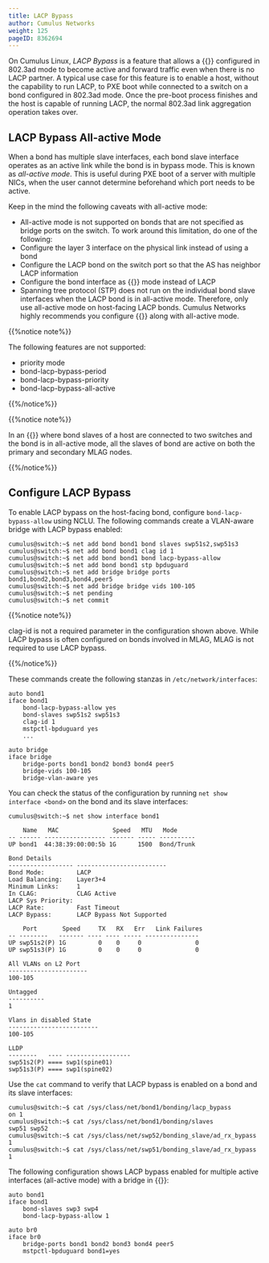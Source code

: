 ```yaml
---
title: LACP Bypass
author: Cumulus Networks
weight: 125
pageID: 8362694
---
```

On Cumulus Linux, *LACP Bypass* is a feature that allows a
{{<link url="Bonding-Link-Aggregation" text="bond">}} configured in
802.3ad mode to become active and forward traffic even when there is no
LACP partner. A typical use case for this feature is to enable a host,
without the capability to run LACP, to PXE boot while connected to a
switch on a bond configured in 802.3ad mode. Once the pre-boot process
finishes and the host is capable of running LACP, the normal 802.3ad
link aggregation operation takes over.

## LACP Bypass All-active Mode

When a bond has multiple slave interfaces, each bond slave interface
operates as an active link while the bond is in bypass mode. This is
known as *all-active mode*. This is useful during PXE boot of a server
with multiple NICs, when the user cannot determine beforehand which port
needs to be active.

Keep in the mind the following caveats with all-active mode:

- All-active mode is not supported on bonds that are not specified as bridge ports on the switch. To work around this limitation, do one of the following:
- Configure the layer 3 interface on the physical link instead of using a bond
- Configure the LACP bond on the switch port so that the AS has neighbor LACP information
- Configure the bond interface as {{<link url="Bonding-Link-Aggregation#enable-balance-xor-mode" text="balance-xor">}} mode instead of LACP
- Spanning tree protocol (STP) does not run on the individual bond slave interfaces when the LACP bond is in all-active mode. Therefore, only use all-active mode on host-facing LACP bonds. Cumulus Networks highly recommends you configure {{<link url="Spanning-Tree-and-Rapid-Spanning-Tree#bpdu-guard" text="STP BPDU guard">}} along with all-active mode.

{{%notice note%}}

The following features are not supported:

- priority mode
- bond-lacp-bypass-period
- bond-lacp-bypass-priority
- bond-lacp-bypass-all-active

{{%/notice%}}

{{%notice note%}}

In an {{<link url="Multi-Chassis-Link-Aggregation-MLAG" text="MLAG deployment">}}
where bond slaves of a host are connected to two switches and the bond
is in all-active mode, all the slaves of bond are active on both the
primary and secondary MLAG nodes.

{{%/notice%}}

## Configure LACP Bypass

To enable LACP bypass on the host-facing bond, configure `bond-lacp-bypass-allow`
using NCLU. The following commands create a VLAN-aware bridge with LACP bypass
enabled:

```
cumulus@switch:~$ net add bond bond1 bond slaves swp51s2,swp51s3
cumulus@switch:~$ net add bond bond1 clag id 1
cumulus@switch:~$ net add bond bond1 bond lacp-bypass-allow
cumulus@switch:~$ net add bond bond1 stp bpduguard
cumulus@switch:~$ net add bridge bridge ports bond1,bond2,bond3,bond4,peer5
cumulus@switch:~$ net add bridge bridge vids 100-105
cumulus@switch:~$ net pending
cumulus@switch:~$ net commit
```

{{%notice note%}}

clag-id is not a required parameter in the configuration shown above. While LACP bypass is often configured on bonds involved in MLAG, MLAG is not required to use LACP bypass.

{{%/notice%}}

These commands create the following stanzas in
`/etc/network/interfaces`:

```
auto bond1
iface bond1
    bond-lacp-bypass-allow yes
    bond-slaves swp51s2 swp51s3
    clag-id 1
    mstpctl-bpduguard yes
    ...

auto bridge
iface bridge
    bridge-ports bond1 bond2 bond3 bond4 peer5
    bridge-vids 100-105
    bridge-vlan-aware yes
```

You can check the status of the configuration by running
`net show interface <bond>` on the bond and its slave interfaces:

```
cumulus@switch:~$ net show interface bond1

    Name   MAC               Speed   MTU   Mode
-- ------ ----------------- ------- ----- ----------
UP bond1  44:38:39:00:00:5b 1G      1500  Bond/Trunk

Bond Details
------------------ -------------------------
Bond Mode:         LACP
Load Balancing:    Layer3+4
Minimum Links:     1
In CLAG:           CLAG Active
LACP Sys Priority:
LACP Rate:         Fast Timeout
LACP Bypass:       LACP Bypass Not Supported

    Port       Speed     TX   RX   Err   Link Failures
-- --------   ------- ---- ---- ----- ---------------
UP swp51s2(P) 1G         0    0     0               0
UP swp51s3(P) 1G         0    0     0               0

All VLANs on L2 Port
----------------------
100-105

Untagged
----------
1

Vlans in disabled State
-------------------------
100-105

LLDP
--------   ---- ------------------
swp51s2(P) ==== swp1(spine01)
swp51s3(P) ==== swp1(spine02)
```

Use the `cat` command to verify that LACP bypass is enabled on a bond
and its slave interfaces:

```
cumulus@switch:~$ cat /sys/class/net/bond1/bonding/lacp_bypass
on 1
cumulus@switch:~$ cat /sys/class/net/bond1/bonding/slaves
swp51 swp52
cumulus@switch:~$ cat /sys/class/net/swp52/bonding_slave/ad_rx_bypass
1
cumulus@switch:~$ cat /sys/class/net/swp51/bonding_slave/ad_rx_bypass
1
```

The following configuration shows LACP bypass enabled for multiple
active interfaces (all-active mode) with a bridge in 
{{<link url="Traditional-Bridge-Mode" text="traditional bridge mode">}}:

```
auto bond1
iface bond1
    bond-slaves swp3 swp4
    bond-lacp-bypass-allow 1

auto br0
iface br0
    bridge-ports bond1 bond2 bond3 bond4 peer5
    mstpctl-bpduguard bond1=yes
```
